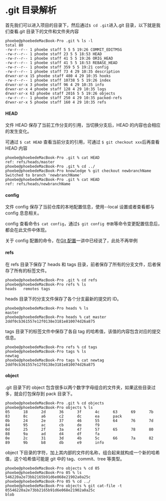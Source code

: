 # .git 目录解析

首先我们可以进入项目的目录下，然后通过`$ cd .git`进入.git 目录，以下就是我们查看.git 目录下的文件和文件夹内容

```
phoebe@phoebedeMacBook-Pro .git % ls -l
total 80
-rw-r--r-- 1 phoebe staff 5 5 5 19:26 COMMIT_EDITMSG
-rw-r--r-- 1 phoebe staff 23 5 5 18:53 HEAD
-rw-r--r-- 1 phoebe staff 41 5 5 19:26 ORIG_HEAD
-rw-r--r-- 1 phoebe staff 41 5 5 18:53 REBASE_HEAD
-rw-r--r-- 1 phoebe staff 359 5 5 19:21 config
-rw-r--r-- 1 phoebe staff 73 4 29 10:35 description
drwxr-xr-x 15 phoebe staff 480 4 29 10:35 hooks
-rw-r--r-- 1 phoebe staff 10738 5 5 19:26 index
drwxr-xr-x 3 phoebe staff 96 4 29 10:35 info
drwxr-xr-x 4 phoebe staff 128 4 29 10:35 logs
drwxr-xr-x 63 phoebe staff 2016 5 5 19:26 objects
-rw-r--r-- 1 phoebe staff 250 4 29 10:35 packed-refs
drwxr-xr-x 5 phoebe staff 160 4 29 10:35 refs
```

#### HEAD

文件 HEAD 保存了当前工作分支的引用，当切换分支后，HEAD 的内容也会相应的发生变化。

可通过 `$ cat HEAD` 查看当前分支的引用，可通过 `$ git checkout xxx`后再查看 HEAD 内容

```
phoebe@phoebedeMacBook-Pro .git % cat HEAD
ref: refs/heads/master
phoebe@phoebedeMacBook-Pro .git % cd ../
phoebe@phoebedeMacBook-Pro knowledge % git checkout newbranchName
Switched to branch 'newbranchName'
phoebe@phoebedeMacBook-Pro .git % cat HEAD
ref: refs/heads/newbranchName
```

#### config

文件 config 保存了当前仓库的本地配置信息，使用--local 设置或者查看都与 config 息息相关。

config 查看命令`$ cat config`，通过`$ git config 参数`等命令变更配置信息后，都会在此文件中体现。

关于 config 配置的命令，在[Git 配置](git-two.md)一讲中已经说了，此处不再举例

#### refs

在 refs 目录下保存了 heads 和 tags 目录，前者保存了所有的分支文件，后者保存了所有的标签文件。

```
phoebe@phoebedeMacBook-Pro .git % cd refs
phoebe@phoebedeMacBook-Pro refs % ls
heads   remotes tags
```

heads 目录下的分支文件保存了各个分支最新的提交的 ID。

```
phoebe@phoebedeMacBook-Pro heads % ls
master
phoebe@phoebedeMacBook-Pro heads % cat master
2ddf0cb361557e12f0138e3181e810074d26a875
```

tags 目录下的标签文件中保存了各自 tag 的哈希值，该值的内容包含对应的提交信息。

```
phoebe@phoebedeMacBook-Pro refs % cd tags
phoebe@phoebedeMacBook-Pro tags % ls
newtag
phoebe@phoebedeMacBook-Pro tags % cat newtag
2ddf0cb361557e12f0138e3181e810074d26a875
```

#### object

.git 目录下的 object 包含很多以两个数字字母组合的文件夹，如果这些目录过多，就会打包保存到 pack 目录下。

```
phoebe@phoebedeMacBook-Pro .git % cd objects
phoebe@phoebedeMacBook-Pro objects % ls
05      18      2d      36      3f      4c      63      69      7b      83      8c      a6      c2      dc      ea      pack
0b      24      2e      37      46      55      64      76      7d      84      95      ac      cb      de      f9
0d      25      2f      3a      47      57      65      78      80      88      9a      ad      d4      df      fa
0e      2c      31      3d      4b      5c      66      7a      82      89      9b      b8      db      e9      info
```

object 下目录的字符，加上其内部的文件的名称，组合起来就构成一个新的哈希值，这个哈希值可能是 git 中的 tag、commit、tree 等类型。

```
phoebe@phoebedeMacBook-Pro objects % cd 05
phoebe@phoebedeMacBook-Pro 05 % ls
546220a2e73bb2165b91d6e068e21902a0a25c
phoebe@phoebedeMacBook-Pro 05 % cd ../
phoebe@phoebedeMacBook-Pro objects % git cat-file -t 05546220a2e73bb2165b91d6e068e21902a0a25c
blob
```
